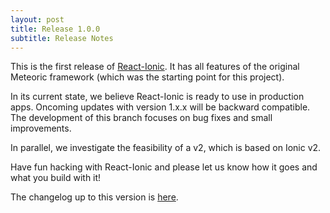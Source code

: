 ```yaml
---
layout: post
title: Release 1.0.0
subtitle: Release Notes
---
```


This is the first release of
[React-Ionic](http://reactionic.github.io/). It has all features of
the original Meteoric framework (which was the starting point for this
project).

In its current state, we believe React-Ionic is ready to use in production apps. Oncoming updates with version 1.x.x will be backward compatible. The development of this branch focuses on bug fixes and small improvements.

In parallel, we investigate the feasibility of a v2, which is based on Ionic v2.

Have fun hacking with React-Ionic and please let us know how it goes and what you build with it!

The changelog up to this version is [here](https://github.com/reactionic/reactionic/blob/v1.0/CHANGELOG.md).
